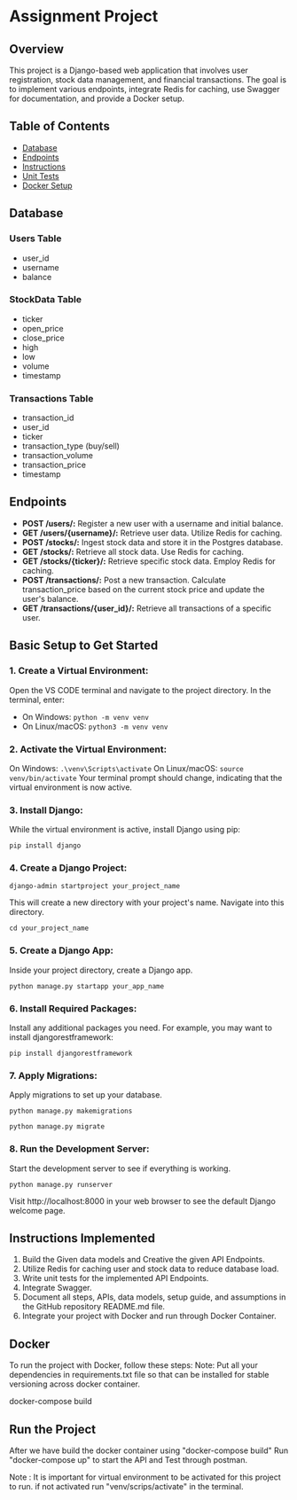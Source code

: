 # Assignment Project

## Overview

This project is a Django-based web application that involves user registration, stock data management, and financial transactions. The goal is to implement various endpoints, integrate Redis for caching, use Swagger for documentation, and provide a Docker setup.

## Table of Contents

- [Database](#database)
- [Endpoints](#endpoints)
- [Instructions](#instructions)
- [Unit Tests](#unit-tests)
- [Docker Setup](#docker-setup)

## Database

### Users Table

- user_id
- username
- balance

### StockData Table

- ticker
- open_price
- close_price
- high
- low
- volume
- timestamp

### Transactions Table

- transaction_id
- user_id
- ticker
- transaction_type (buy/sell)
- transaction_volume
- transaction_price
- timestamp

## Endpoints

- **POST /users/:** Register a new user with a username and initial balance.
- **GET /users/{username}/:** Retrieve user data. Utilize Redis for caching.
- **POST /stocks/:** Ingest stock data and store it in the Postgres database.
- **GET /stocks/:** Retrieve all stock data. Use Redis for caching.
- **GET /stocks/{ticker}/:** Retrieve specific stock data. Employ Redis for caching.
- **POST /transactions/:** Post a new transaction. Calculate transaction_price based on the current stock price and update the user's balance.
- **GET /transactions/{user_id}/:** Retrieve all transactions of a specific user.


## Basic Setup to Get Started

### 1. Create a Virtual Environment:
Open the VS CODE terminal and navigate to the project directory. In the terminal, enter:
- On Windows: `python -m venv venv`
- On Linux/macOS: `python3 -m venv venv`

### 2. Activate the Virtual Environment:
On Windows: `.\venv\Scripts\activate`
On Linux/macOS: `source venv/bin/activate`
Your terminal prompt should change, indicating that the virtual environment is now active.

### 3. Install Django:
While the virtual environment is active, install Django using pip:

`pip install django`

### 4. Create a Django Project:

 `django-admin startproject your_project_name`

This will create a new directory with your project's name. Navigate into this directory.

 `cd your_project_name`


### 5. Create a Django App:
Inside your project directory, create a Django app.

 `python manage.py startapp your_app_name`



### 6. Install Required Packages:
Install any additional packages you need. For example, you may want to install djangorestframework:

 `pip install djangorestframework`



### 7. Apply Migrations:
Apply migrations to set up your database.

 `python manage.py makemigrations`

 `python manage.py migrate`




### 8. Run the Development Server:
Start the development server to see if everything is working.

 `python manage.py runserver`

 Visit http://localhost:8000 in your web browser to see the default Django welcome page.









## Instructions Implemented

1. Build the Given data models and Creative the given API Endpoints. 
2. Utilize Redis for caching user and stock data to reduce database load.
3. Write unit tests for the implemented API Endpoints.
4. Integrate Swagger. 
5. Document all steps, APIs, data models, setup guide, and assumptions in the GitHub repository README.md file.
6. Integrate your project with Docker and run through Docker Container.  


## Docker 

To run the project with Docker, follow these steps:
Note: Put all your dependencies in requirements.txt file so that can be installed for stable versioning across docker container. 

  docker-compose build


## Run the Project
After we have build the docker container using "docker-compose build"
Run "docker-compose up"
to start the API and Test through postman. 


Note : It is important for virtual environment to be activated for this project to run. 
if not activated run "venv/scrips/activate" in the terminal. 
